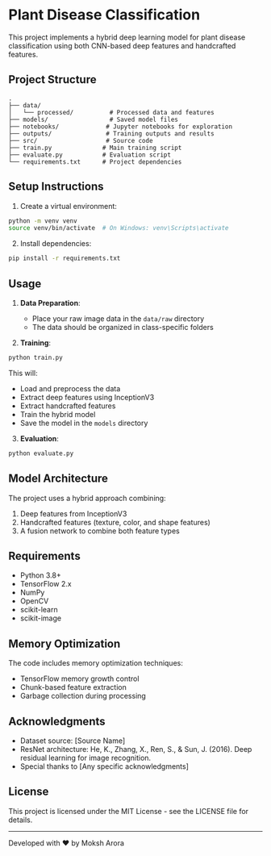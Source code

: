 # Plant Disease Classification

This project implements a hybrid deep learning model for plant disease classification using both CNN-based deep features and handcrafted features.

## Project Structure
```
.
├── data/
│   └── processed/          # Processed data and features
├── models/                 # Saved model files
├── notebooks/             # Jupyter notebooks for exploration
├── outputs/               # Training outputs and results
├── src/                   # Source code
├── train.py              # Main training script
├── evaluate.py           # Evaluation script
└── requirements.txt      # Project dependencies
```

## Setup Instructions

1. Create a virtual environment:
```bash
python -m venv venv
source venv/bin/activate  # On Windows: venv\Scripts\activate
```

2. Install dependencies:
```bash
pip install -r requirements.txt
```

## Usage

1. **Data Preparation**:
   - Place your raw image data in the `data/raw` directory
   - The data should be organized in class-specific folders

2. **Training**:
```bash
python train.py
```
This will:
- Load and preprocess the data
- Extract deep features using InceptionV3
- Extract handcrafted features
- Train the hybrid model
- Save the model in the `models` directory

3. **Evaluation**:
```bash
python evaluate.py
```

## Model Architecture

The project uses a hybrid approach combining:
1. Deep features from InceptionV3
2. Handcrafted features (texture, color, and shape features)
3. A fusion network to combine both feature types

## Requirements

- Python 3.8+
- TensorFlow 2.x
- NumPy
- OpenCV
- scikit-learn
- scikit-image

## Memory Optimization

The code includes memory optimization techniques:
- TensorFlow memory growth control
- Chunk-based feature extraction
- Garbage collection during processing

## Acknowledgments
- Dataset source: [Source Name]
- ResNet architecture: He, K., Zhang, X., Ren, S., & Sun, J. (2016). Deep residual learning for image recognition.
- Special thanks to [Any specific acknowledgments]

## License
This project is licensed under the MIT License - see the LICENSE file for details.

---
Developed with ❤️ by Moksh Arora
